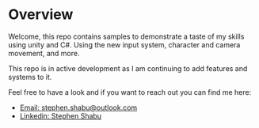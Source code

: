 # Overview

Welcome, this repo contains samples to demonstrate a taste of my skills using unity and C#. Using the new input system, character and camera movement, and more.

This repo is in active development as I am continuing to add features and systems to it.

Feel free to have a look and if you want to reach out you can find me here:

- [Email: stephen.shabu@outlook.com](stephen.shabu@outlook.com)
- [Linkedin: Stephen Shabu](https://www.linkedin.com/in/stephen-shabu-344b64b2/)

